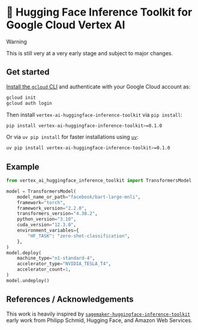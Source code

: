 # 🤗 Hugging Face Inference Toolkit for Google Cloud Vertex AI

> [!WARNING]
> This is still very at a very early stage and subject to major changes.

## Get started

[Install the `gcloud` CLI](https://cloud.google.com/sdk/docs/install) and authenticate with your Google Cloud account as:

```bash
gcloud init
gcloud auth login
```

Then install `vertex-ai-huggingface-inference-toolkit` via `pip install`:

```bash
pip install vertex-ai-huggingface-inference-toolkit>=0.1.0
```

Or via `uv pip install` for faster installations using [`uv`](https://astral.sh/blog/uv):

```bash
uv pip install vertex-ai-huggingface-inference-toolkit>=0.1.0
```

## Example

```python
from vertex_ai_huggingface_inference_toolkit import TransformersModel

model = TransformersModel(
    model_name_or_path="facebook/bart-large-mnli",
    framework="torch",
    framework_version="2.2.0",
    transformers_version="4.38.2",
    python_version="3.10",
    cuda_version="12.3.0",
    environment_variables={
        "HF_TASK": "zero-shot-classification",
    },
)
model.deploy(
    machine_type="n1-standard-4",
    accelerator_type="NVIDIA_TESLA_T4",
    accelerator_count=1,
)
model.undeploy()
```

## References / Acknowledgements

This work is heavily inspired by [`sagemaker-huggingface-inference-toolkit`](https://github.com/aws/sagemaker-huggingface-inference-toolkit) early work from Philipp Schmid, Hugging Face, and Amazon Web Services.
